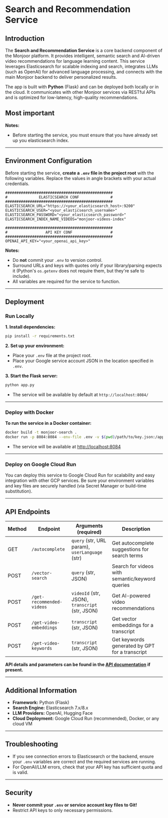 # Search and Recommendation Service

## Introduction

The **Search and Recommendation Service** is a core backend component of the Monjoor platform. It provides intelligent, semantic search and AI-driven video recommendations for language learning content. This service leverages Elasticsearch for scalable indexing and search, integrates LLMs (such as OpenAI) for advanced language processing, and connects with the main Monjoor backend to deliver personalized results.

The app is built with **Python** (Flask) and can be deployed both locally or in the cloud. It communicates with other Monjoor services via RESTful APIs and is optimized for low-latency, high-quality recommendations.

## Most important

**Notes:**

* Before starting the service, you must ensure that you have already set up you elasticsearch index.

---

## Environment Configuration

Before starting the service, **create a `.env` file in the project root** with the following variables.
Replace the values in angle brackets with your actual credentials.

```env
################################################
#              ELASTICSEARCH CONF              #
################################################
ELASTICSEARCH_URL="https://<your_elasticsearch_host>:9200"
ELASTICSEARCH_USER="<your_elasticsearch_username>"
ELASTICSEARCH_PASSWORD="<your_elasticsearch_password>"
ELASTICSEARCH_INDEX_NAME_VIDEOS="monjoor-videos-index"

################################################
#                 API KEY CONF                 #
################################################
OPENAI_API_KEY="<your_openai_api_key>"
```

**Notes:**

* Do **not** commit your `.env` to version control.
* Surround URLs and keys with quotes only if your library/parsing expects it (Python's `os.getenv` does not require them, but they're safe to include).
* All variables are required for the service to function.

---

## Deployment

### Run Locally

**1. Install dependencies:**

```bash
pip install -r requirements.txt
```

**2. Set up your environment:**

* Place your `.env` file at the project root.
* Place your Google service account JSON in the location specified in `.env`.

**3. Start the Flask server:**

```bash
python app.py
```

* The service will be available by default at `http://localhost:8084/` 

---

### Deploy with Docker

**To run the service in a Docker container:**

```bash
docker build -t monjoor-search .
docker run -p 8084:8084 --env-file .env -v $(pwd)/path/to/key.json:/app/<your-vertex-ai-key>.json monjoor-search
```

* The service will be available at [http://localhost:8084](http://localhost:8084)

---

### Deploy on Google Cloud Run

You can deploy this service to Google Cloud Run for scalability and easy integration with other GCP services.
Be sure your environment variables and key files are securely handled (via Secret Manager or build-time substitution).

---

## API Endpoints

| Method | Endpoint                  | Arguments (**required**)                        | Description                                     |
| ------ | ------------------------- | ----------------------------------------------- | ----------------------------------------------- |
| GET    | `/autocomplete`           | `query` (str, URL param), `userLanguage` (str)  | Get autocomplete suggestions for search terms   |
| POST   | `/vector-search`          | `query` (str, JSON)                             | Search for videos with semantic/keyword queries |
| POST   | `/get-recommended-videos` | `videoId` (str, JSON), `transcript` (str, JSON) | Get AI-powered video recommendations            |
| POST   | `/get-video-embeddings`   | `transcript` (str, JSON)                        | Get vector embeddings for a transcript          |
| POST   | `/get-video-keywords`     | `transcript` (str, JSON)                        | Get keywords generated by GPT for a transcript  |


**API details and parameters can be found in the [API documentation](./API.md) if present.**

---

## Additional Information

* **Framework:** Python (Flask)
* **Search Engine:** Elasticsearch 7.x/8.x
* **LLM Providers:** OpenAI, Hugging Face
* **Cloud Deployment:** Google Cloud Run (recommended), Docker, or any cloud VM

---

## Troubleshooting

* If you see connection errors to Elasticsearch or the backend, ensure your `.env` variables are correct and the required services are running.
* For OpenAI/LLM errors, check that your API key has sufficient quota and is valid.

---

## Security

* **Never commit your `.env` or service account key files to Git!**
* Restrict API keys to only necessary permissions.


